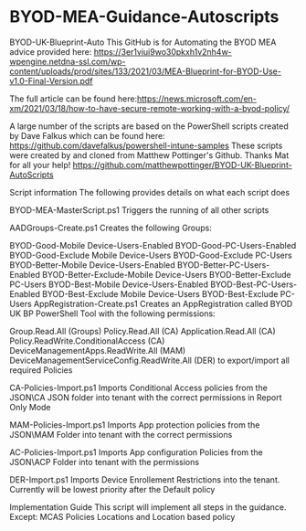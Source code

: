 # BYOD-MEA-Guidance-Autoscripts
BYOD-UK-Blueprint-Auto
This GitHub is for Automating the BYOD MEA advice provided here: https://3er1viui9wo30pkxh1v2nh4w-wpengine.netdna-ssl.com/wp-content/uploads/prod/sites/133/2021/03/MEA-Blueprint-for-BYOD-Use-v1.0-Final-Version.pdf

The full article can be found here:https://news.microsoft.com/en-xm/2021/03/18/how-to-have-secure-remote-working-with-a-byod-policy/

A large number of the scripts are based on the PowerShell scripts created by Dave Falkus which can be found here: https://github.com/davefalkus/powershell-intune-samples
These scripts were created by and cloned from Matthew Pottinger's Github. Thanks Mat for all your help! https://github.com/matthewpottinger/BYOD-UK-Blueprint-AutoScripts

Script information
The following provides details on what each script does

BYOD-MEA-MasterScript.ps1
Triggers the running of all other scripts

AADGroups-Create.ps1
Creates the following Groups:

BYOD-Good-Mobile Device-Users-Enabled
BYOD-Good-PC-Users-Enabled
BYOD-Good-Exclude Mobile Device-Users
BYOD-Good-Exclude PC-Users
BYOD-Better-Mobile Device-Users-Enabled
BYOD-Better-PC-Users-Enabled
BYOD-Better-Exclude-Mobile Device-Users
BYOD-Better-Exclude PC-Users
BYOD-Best-Mobile Device-Users-Enabled
BYOD-Best-PC-Users-Enabled
BYOD-Best-Exclude Mobile Device-Users
BYOD-Best-Exclude PC-Users
AppRegistration-Create.ps1
Creates an AppRegistration called BYOD UK BP PowerShell Tool with the following permissions:

Group.Read.All (Groups)
Policy.Read.All (CA)
Application.Read.All (CA)
Policy.ReadWrite.ConditionalAccess (CA)
DeviceManagementApps.ReadWrite.All (MAM)
DeviceManagementServiceConfig.ReadWrite.All (DER)
to export/import all required Policies

CA-Policies-Import.ps1
Imports Conditional Access policies from the JSON\CA JSON folder into tenant with the correct permissions in Report Only Mode

MAM-Policies-Import.ps1
Imports App protection policies from the JSON\MAM Folder into tenant with the correct permissions

AC-Policies-Import.ps1
Imports App configuration Policies from the JSON\ACP Folder into tenant with the permissions

DER-Import.ps1
Imports Device Enrollement Restrictions into the tenant. Currently will be lowest priority after the Default policy

Implementation Guide
This script will implement all steps in the guidance. Except:
MCAS Policies
Locations and Location based policy
